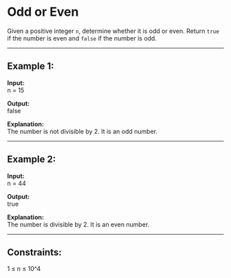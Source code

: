 # Odd or Even

Given a positive integer `n`, determine whether it is odd or even. Return `true` if the number is even and `false` if the number is odd.

---

## Example 1:

**Input:**  
n = 15

**Output:**  
false

**Explanation:**  
The number is not divisible by 2. It is an odd number.

---

## Example 2:

**Input:**  
n = 44

**Output:**  
true

**Explanation:**  
The number is divisible by 2. It is an even number.

---

## Constraints:

1 ≤ n ≤ 10^4
